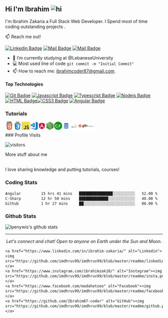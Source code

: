 ## Hi I'm Ibrahim <img src="https://user-images.githubusercontent.com/1303154/88677602-1635ba80-d120-11ea-84d8-d263ba5fc3c0.gif" width="28px" alt="hi">

I'm Ibrahim Zakaria a Full Stack Web Developer. I Spend most of time coding outstanding projects .

:mailbox: Reach me out!

[![Linkedin Badge](https://img.shields.io/badge/-Ibrahim-0e76a8?style=flat&labelColor=0e76a8&logo=linkedin&logoColor=white)](https://www.linkedin.com/in/ibrahim-zakaria-21a0571b9/) [![Mail Badge](https://img.shields.io/badge/-@ibrahimzak10-e84393?style=flat&labelColor=e84393&logo=instagram&logoColor=white)](https://www.instagram.com/ibrahimzak10/) [![Mail Badge](https://img.shields.io/badge/-ibrahimcoder-c0392b?style=flat&labelColor=c0392b&logo=gmail&logoColor=white)](mailto:ibrahimcoder87@gmail.com)

<!-- TODO: Add last video link -->

- 🔭 I’m currently studying at @LebaneseUniversity
- :computer: Most used line of code `git commit -m "Initial Commit"`
- 📫 How to reach me: ibrahimcoder87@gmail.com.

#### Top Technologies

<!-- TODO: Make technologies links takes you to repositories -->

[![Git Badge](https://img.shields.io/badge/-Git-61DBFB?style=for-the-badge&labelColor=black&logo=git&logoColor=61DBFB)](#) [![Javascript Badge](https://img.shields.io/badge/-Javascript-F0DB4F?style=for-the-badge&labelColor=black&logo=javascript&logoColor=F0DB4F)](#) [![Typescript Badge](https://img.shields.io/badge/-Typescript-007acc?style=for-the-badge&labelColor=black&logo=typescript&logoColor=007acc)](#) [![Nodejs Badge](https://img.shields.io/badge/-Nodejs-3C873A?style=for-the-badge&labelColor=black&logo=node.js&logoColor=3C873A)](#) [![HTML Badge](https://img.shields.io/badge/-HTML-e535ab?style=for-the-badge&labelColor=black&logo=html5&logoColor=e535ab)](#)[![CSS3 Badge](https://img.shields.io/badge/-CSS3-6264A7?style=for-the-badge&labelColor=black&logo=CSS3&logoColor=6264A7)](#)
[![Angular Badge](https://img.shields.io/badge/-Angular-DD0031?style=for-the-badge&labelColor=black&logo=Angular&logoColor=DD0031)](#)



### Tutorials

<img align="left" alt="HTML5" width="26px" src="https://raw.githubusercontent.com/github/explore/80688e429a7d4ef2fca1e82350fe8e3517d3494d/topics/html/html.png" />

<img align="left" alt="CSS3" width="26px" src="https://raw.githubusercontent.com/github/explore/80688e429a7d4ef2fca1e82350fe8e3517d3494d/topics/css/css.png" />

<img align="left" alt="JavaScript" width="26px" src="https://raw.githubusercontent.com/github/explore/80688e429a7d4ef2fca1e82350fe8e3517d3494d/topics/javascript/javascript.png" />

<img align="left" alt="Visual Studio Code" width="26px" src="https://raw.githubusercontent.com/github/explore/80688e429a7d4ef2fca1e82350fe8e3517d3494d/topics/visual-studio-code/visual-studio-code.png" />


<img align="left" alt="angular" width="26px" src="https://raw.githubusercontent.com/github/explore/80688e429a7d4ef2fca1e82350fe8e3517d3494d/topics/angular/angular.png" />



<img align="left" alt="Node.js" width="26px" src="https://raw.githubusercontent.com/github/explore/80688e429a7d4ef2fca1e82350fe8e3517d3494d/topics/nodejs/nodejs.png" />


<img align="left" alt="C-sharp" width="26px" src="https://raw.githubusercontent.com/github/explore/80688e429a7d4ef2fca1e82350fe8e3517d3494d/topics/csharp/csharp.png" />


<img align="left" alt="SQL" width="26px" src="https://raw.githubusercontent.com/github/explore/80688e429a7d4ef2fca1e82350fe8e3517d3494d/topics/sql/sql.png" />

<img align="left" alt="MySQL" width="26px" src="https://raw.githubusercontent.com/github/explore/80688e429a7d4ef2fca1e82350fe8e3517d3494d/topics/mysql/mysql.png" />

<img align="left" alt="Git" width="26px" src="https://raw.githubusercontent.com/github/explore/80688e429a7d4ef2fca1e82350fe8e3517d3494d/topics/git/git.png" />

<img align="left" alt="MongoDB" width="26px" src="https://raw.githubusercontent.com/github/explore/80688e429a7d4ef2fca1e82350fe8e3517d3494d/topics/mongodb/mongodb.png" />

<br />
<br />
### Profile Visits 

![visitors](https://visitor-badge.glitch.me/badge?page_id=ipenywis.https://visitor-badge.glitch.me/badge?page_id=ibrahim87-coder.ibrahim87-coder)

<summary>
  More stuff about me
</summary>

<br >

I love sharing knowledge and putting tutorials, courses!

### Coding Stats

```text
Angular         15 hrs 41 mins   ███████████████░░░░░░░░░░   52.00 % 
C-Sharp         12 hr 50 mins    █████████████░░░░░░░░░░░░   40.00 % 
Github          1 hr 27 mins     ██░░░░░░░░░░░░░░░░░░░░░░░   08.00 % 
```
### Github Stats

![Ipenywis's github stats](https://github-readme-stats.vercel.app/api?username=ibrahim87-coder&count_private=true&theme=tokyonight&hide=contribs,prs)

<hr>
<p align="center">
  <i>Let's connect and chat! Open to anyone on Earth under the Sun and Moon.</i>
<p align="center">
    
    <a href="https://www.linkedin.com/in/ibrahim-zakaria/" alt="Linkedin"><img src="https://github.com/imdhruv99/imdhruv99/blob/master/readme/linkedin.png"></a>
    <a href="https://www.instagram.com/ibrahimzak10/" alt="Instagram"><img src="https://github.com/imdhruv99/imdhruv99/blob/master/readme/insta.png"></a>
    <a href="https://www.facebook.com/madahetooo" alt="Facebook"><img src="https://github.com/imdhruv99/imdhruv99/blob/master/readme/facebook.png"></a>
    <a href="https://github.com/Ibrahim87-coder" alt="GitHub"><img src="https://github.com/imdhruv99/imdhruv99/blob/master/readme/github.png"></a>
</p>
  
</p>


